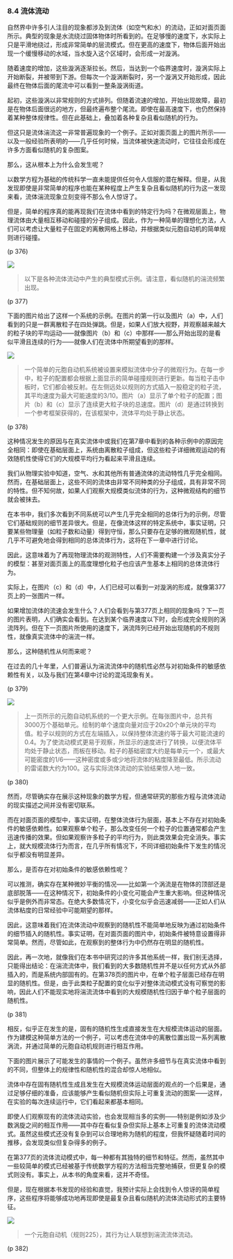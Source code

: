 ### 8.4  流体流动

自然界中许多引人注目的现象都涉及到流体（如空气和水）的流动，正如对面页面所示。典型的现象是水流绕过固体物体时所看到的。在足够慢的速度下，水实际上只是平滑地绕过，形成非常简单的层流模式。但在更高的速度下，物体后面开始出现一个缓慢移动的水域，当水旋入这个区域时，会形成一对漩涡。

随着速度的增加，这些漩涡逐渐拉长。然后，当达到一个临界速度时，漩涡实际上开始断裂，并被带到下游。但每次一个漩涡断裂时，另一个漩涡又开始形成，因此最终在物体后面的尾流中可以看到一整条漩涡街道。

起初，这些漩涡以非常规则的方式排列。但随着流速的增加，开始出现故障，最初是在物体后面很远的地方，但最终遍布整个尾流。即使在最高速度下，也仍然保持着某种整体规律性。但在此基础上，叠加着各种复杂且看似随机的行为。

但这只是流体湍流这一非常普遍现象的一个例子。正如对面页面上的图片所示——以及一般经验所表明的——几乎任何时候，当流体被快速流动时，它往往会形成在许多方面看似随机的复杂图案。

那么，这从根本上为什么会发生呢？

以数学方程为基础的传统科学一直未能提供任何令人信服的潜在解释。但是，从我发现即使是非常简单的程序也能在某种程度上产生复杂且看似随机的行为这一发现来看，流体湍流现象立刻变得不那么令人惊讶了。

但是，简单的程序真的能再现我们在流体中看到的特定行为吗？在微观层面上，物理流体由大量相互移动和碰撞的分子组成。因此，作为一种简单的理想化方法，人们可以考虑让大量粒子在固定的离散网格上移动，并根据类似元胞自动机的简单规则进行碰撞。

(p 376)

![](assets/p377.png)

>以下是各种流体流动中产生的典型模式示例。请注意，看似随机的湍流频繁出现。

(p 377)

下面的图片给出了这样一个系统的示例。在图片的第一行以及图片（a）中，人们看到的只是一群离散粒子在四处弹跳。但是，如果人们放大视野，并观察越来越大的粒子块的平均运动——就像图片（b）和（c）中那样——那么开始出现的是看似平滑且连续的行为——就像人们在流体中所期望看到的那样。

![](assets/p378.png)

>一个简单的元胞自动机系统被设置来模拟流体中分子的微观行为。在每一步中，粒子的配置都会根据上面显示的简单碰撞规则进行更新。每当粒子击中板时，它们都会被反射。在左侧远处以规则的方式插入一股稳定的粒子流，其平均速度为最大可能速度的3/10。图片（a）显示了单个粒子的配置；图片（b）和（c）显示了连续更大粒子块的总速度。图片（d）是通过转换到一个参考框架获得的，在该框架中，流体平均处于静止状态。

(p 378)

这种情况发生的原因与在真实流体中或我们在第7章中看到的各种示例中的原因完全相同：即使在基础层面上，系统由离散粒子组成，但这些粒子详细微观运动的有效随机性使得它们的大规模平均行为看起来平滑且连续。

我们从物理实验中知道，空气、水和其他所有普通流体的流动特性几乎完全相同。然而，在基础层面上，这些不同的流体由非常不同种类的分子组成，具有非常不同的特性。但不知何故，如果人们观察大规模类似流体的行为，这种微观结构的细节就会被抹去。

在本书中，我们多次看到不同系统可以产生几乎完全相同的总体行为的示例，尽管它们基础规则的细节差异很大。但是，在像流体这样的特定系统中，事实证明，只要某些物理量（如粒子数和动量）得到守恒，那么只要存在足够的微观随机性，就几乎不可避免地会得到相同的总体流体行为，这将在下一章中进行讨论。

因此，这意味着为了再现物理流体的观测特性，人们不需要构建一个涉及真实分子的模型：甚至对面页面上的高度理想化粒子也应该产生基本上相同的总体流体行为。

实际上，在图片（c）和（d）中，人们已经可以看到一对漩涡的形成，就像第377页上的一张图片一样。

如果增加流体的流速会发生什么？人们会看到与第377页上相同的现象吗？下一页的图片表明，人们确实会看到。在达到某个临界速度以下时，会形成完全规则的涡流阵列。但在下一页图片所使用的速度下，涡流阵列已经开始出现随机的不规则性，就像真实流体中的湍流一样。

那么，这种随机性从何而来呢？

在过去的几十年里，人们普遍认为湍流流体中的随机性必然与对初始条件的敏感依赖性有关，以及与我们在第4章中讨论的混沌现象有关。

(p 379)

![](assets/p380.png)

>上一页所示的元胞自动机系统的一个更大示例。在每张图片中，总共有3000万个基础单元。绘制的单个速度向量对应于20x20个单元块的平均值。粒子以规则的方式在左端插入，以保持整体流速约等于最大可能流速的0.4。为了使流动模式更易于观察，所显示的速度进行了转换，以便流体平均处于静止状态，而板在移动。粒子的基础密度大约是每单元一个，或最大可能密度的1/6——这种密度或多或少地将流体的粘度降至最低。所示流动的雷诺数大约为100。这与实际流体流动的实验结果惊人地一致。

(p 380)

然而，尽管确实存在展示这种现象的数学方程，但通常研究的那些方程与流体流动的现实描述之间并没有密切联系。

而在对面页面的模型中，事实证明，在整体流体行为层面，基本上不存在对初始条件的敏感依赖性。如果观察单个粒子，那么改变任何一个粒子的位置通常都会产生迅速传播的效果。但如果观察许多粒子的平均行为，则此类效果会完全消失。事实上，就大规模流体行为而言，在几乎所有情况下，不同详细初始条件下发生的情况似乎都没有明显差异。

那么，是否存在对初始条件的敏感依赖性呢？

可以推测，确实存在某种微妙平衡的情况——比如第一个涡流是在物体的顶部还是底部脱落——在这种情况下，初始条件的小变化可能会产生重大影响。但这种情况似乎是例外而非常态。在绝大多数情况下，小变化似乎会迅速减弱——正如人们从流体粘度的日常经验中可能期望的那样。

因此，这意味着我们在流体流动中观察到的随机性不能简单地反映为通过初始条件的细节插入的随机性。事实证明，在对面页面的图片中，初始条件被特意设置得非常简单。然而，尽管如此，在观察到的整体行为中仍然存在明显的随机性。

因此，再一次地，就像我们在本书中研究过的许多其他系统一样，我们别无选择，只能得出结论：在湍流流体中，我们看到的大多数随机性并不是以任何方式从外部插入的，而是系统内部固有的。在第378页的图片中，在单个粒子层面已经存在明显的随机性。但是，由于此类粒子配置的变化似乎对整体流动模式没有可察觉的影响，因此人们不能现实地将湍流流体中看到的大规模随机性归因于单个粒子层面的随机性。

(p 381)

相反，似乎正在发生的是，固有的随机性生成直接发生在大规模流体运动的层面。作为建模这种简单方法的一个例子，可以考虑在流体中的离散位置出现一系列离散涡流，并通过简单的元胞自动机规则进行相互作用。

下面的图片展示了可能发生的事情的一个例子。虽然许多细节与在真实流体中看到的不同，但整体上的规律性和随机性的混合却惊人地相似。

流体中存在固有随机性生成且发生在大规模流体运动层面的观点的一个后果是，通过足够仔细的准备，应该能够产生看似随机但实际上可重复流动的图案——这样，在实验的每次连续运行中，它们看起来都基本相同。

即使人们观察现有的流体流动实验，也会发现相当多的实例——特别是例如涉及少数涡旋之间的相互作用——其中存在看似复杂但实际上基本上可重复的流体流动模式。虽然这些模式还没有复杂到可以合理地称为随机的程度，但我怀疑随着时间的推移，会发现类似但复杂得多的例子。

在第377页的流体流动模式中，每一种都有其独特的细节和特征。然而，虽然其中一些较简单的模式已经被基于传统数学方程的方法相当完整地捕获，但更复杂的模式则没有。事实上，从本书的角度来看，这并不奇怪。

但是，现在根据本书发现的经验和直觉，我预计实际上会找到令人惊讶的简单程序，这些程序将能够成功地再现即使是最复杂且看似随机的流体流动形式的主要特征。

![](assets/p382.png)

>一个元胞自动机（规则225），其行为让人联想到湍流流体流动。

(p 382)



